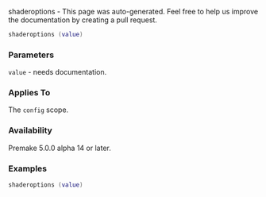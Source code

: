 shaderoptions - This page was auto-generated. Feel free to help us improve the documentation by creating a pull request.

```lua
shaderoptions (value)
```

### Parameters ###

`value` - needs documentation.

### Applies To ###

The `config` scope.

### Availability ###

Premake 5.0.0 alpha 14 or later.

### Examples ###

```lua
shaderoptions (value)
```

